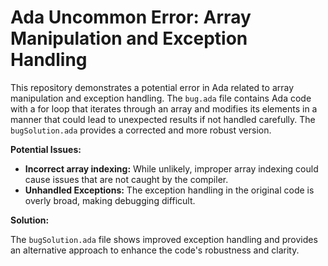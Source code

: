 # Ada Uncommon Error: Array Manipulation and Exception Handling

This repository demonstrates a potential error in Ada related to array manipulation and exception handling.  The `bug.ada` file contains Ada code with a for loop that iterates through an array and modifies its elements in a manner that could lead to unexpected results if not handled carefully. The `bugSolution.ada` provides a corrected and more robust version.

**Potential Issues:**

* **Incorrect array indexing:** While unlikely, improper array indexing could cause issues that are not caught by the compiler. 
* **Unhandled Exceptions:**  The exception handling in the original code is overly broad, making debugging difficult. 

**Solution:**

The `bugSolution.ada` file shows improved exception handling and provides an alternative approach to enhance the code's robustness and clarity.